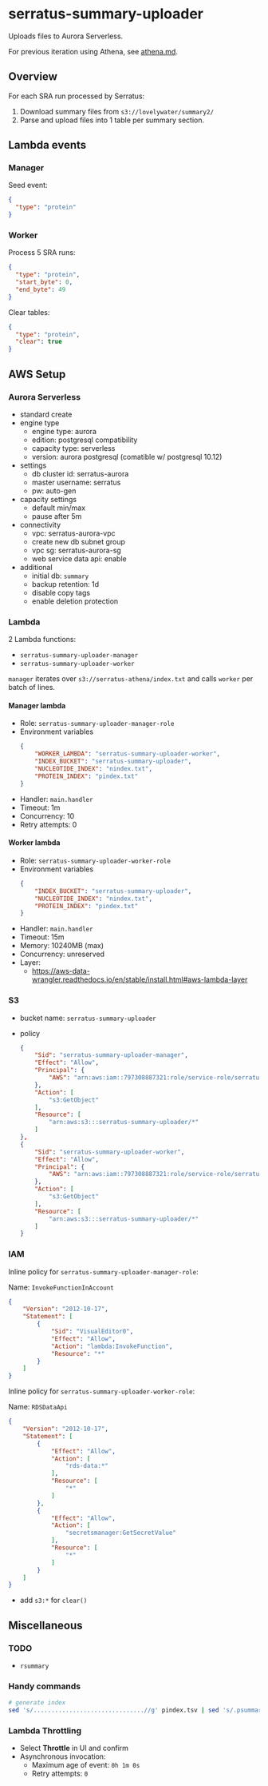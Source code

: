 # serratus-summary-uploader

Uploads files to Aurora Serverless.

For previous iteration using Athena, see [athena.md](doc/athena.md).

## Overview

For each SRA run processed by Serratus:

1. Download summary files from `s3://lovelywater/summary2/`
2. Parse and upload files into 1 table per summary section.

## Lambda events

### Manager

Seed event:

```json
{
  "type": "protein"
}
```

### Worker

Process 5 SRA runs:

```json
{
  "type": "protein",
  "start_byte": 0,
  "end_byte": 49
}
```

Clear tables:

```json
{
  "type": "protein",
  "clear": true
}
```

## AWS Setup

### Aurora Serverless

- standard create
- engine type
    - engine type: aurora
    - edition: postgresql compatibility
    - capacity type: serverless
    - version: aurora postgresql (comatible w/ postgresql 10.12)
- settings
    - db cluster id: serratus-aurora
    - master username: serratus
    - pw: auto-gen
- capacity settings
    - default min/max
    - pause after 5m
- connectivity
    - vpc: serratus-aurora-vpc
    - create new db subnet group
    - vpc sg: serratus-aurora-sg
    - web service data api: enable
- additional
    - initial db: `summary`
    - backup retention: 1d
    - disable copy tags
    - enable deletion protection

### Lambda

2 Lambda functions:

- `serratus-summary-uploader-manager`
- `serratus-summary-uploader-worker`

`manager` iterates over `s3://serratus-athena/index.txt` and calls `worker` per batch of lines.

#### Manager lambda

- Role: `serratus-summary-uploader-manager-role`
- Environment variables
    ```json
    {
        "WORKER_LAMBDA": "serratus-summary-uploader-worker",
        "INDEX_BUCKET": "serratus-summary-uploader",
        "NUCLEOTIDE_INDEX": "nindex.txt",
        "PROTEIN_INDEX": "pindex.txt"
    }
    ```
- Handler: `main.handler`
- Timeout: 1m
- Concurrency: 10
- Retry attempts: 0

#### Worker lambda

- Role: `serratus-summary-uploader-worker-role`
- Environment variables
    ```json
    {
        "INDEX_BUCKET": "serratus-summary-uploader",
        "NUCLEOTIDE_INDEX": "nindex.txt",
        "PROTEIN_INDEX": "pindex.txt"
    }
    ```
- Handler: `main.handler`
- Timeout: 15m
- Memory: 10240MB (max)
- Concurrency: unreserved
- Layer:
    - https://aws-data-wrangler.readthedocs.io/en/stable/install.html#aws-lambda-layer

### S3

- bucket name: `serratus-summary-uploader`
- policy

    ```json
    {
        "Sid": "serratus-summary-uploader-manager",
        "Effect": "Allow",
        "Principal": {
            "AWS": "arn:aws:iam::797308887321:role/service-role/serratus-summary-uploader-manager-role"
        },
        "Action": [
            "s3:GetObject"
        ],
        "Resource": [
            "arn:aws:s3:::serratus-summary-uploader/*"
        ]
    },
    {
        "Sid": "serratus-summary-uploader-worker",
        "Effect": "Allow",
        "Principal": {
            "AWS": "arn:aws:iam::797308887321:role/service-role/serratus-summary-uploader-worker-role"
        },
        "Action": [
            "s3:GetObject"
        ],
        "Resource": [
            "arn:aws:s3:::serratus-summary-uploader/*"
        ]
    }
    ```

### IAM

Inline policy for `serratus-summary-uploader-manager-role`:

Name: `InvokeFunctionInAccount`

```json
{
    "Version": "2012-10-17",
    "Statement": [
        {
            "Sid": "VisualEditor0",
            "Effect": "Allow",
            "Action": "lambda:InvokeFunction",
            "Resource": "*"
        }
    ]
}
```

Inline policy for `serratus-summary-uploader-worker-role`:

Name: `RDSDataApi`

```json
{
    "Version": "2012-10-17",
    "Statement": [
        {
            "Effect": "Allow",
            "Action": [
                "rds-data:*"
            ],
            "Resource": [
                "*"
            ]
        },
        {
            "Effect": "Allow",
            "Action": [
                "secretsmanager:GetSecretValue"
            ],
            "Resource": [
                "*"
            ]
        }
    ]
}
```

- add `s3:*` for `clear()`

## Miscellaneous

### TODO

- `rsummary`

### Handy commands

```sh
# generate index
sed 's/...............................//g' pindex.tsv | sed 's/.psummary//g' > pindex.txt
```

### Lambda Throttling

- Select **Throttle** in UI and confirm
- Asynchronous invocation:
    - Maximum age of event: `0h 1m 0s`
    - Retry attempts: `0`
